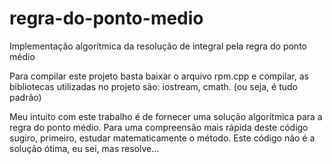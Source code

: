 # regra-do-ponto-medio
Implementação algorítmica da resolução de integral pela regra do ponto médio

Para compilar este projeto basta baixar o arquivo rpm.cpp e compilar, as bibliotecas utilizadas no projeto são: iostream, cmath.
(ou seja, é tudo padrão)

Meu intuito com este trabalho é de fornecer uma solução algorítmica para a regra do ponto médio.
Para uma compreensão mais rápida deste código sugiro, primeiro, estudar matematicamente o método. 
Este código não é a solução ótima, eu sei, mas resolve...
